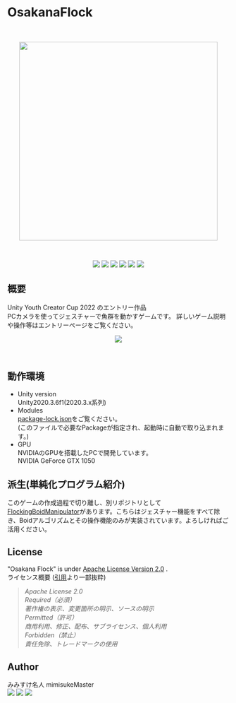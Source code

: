 # OsakanaFlock
<br><p align="center">
<img src="https://user-images.githubusercontent.com/81568941/188664081-43ba3a7b-7be9-4795-883f-4e51d3c2c28a.png" width="450px"></p>
<br><p align="center">
    [<img  src="https://img.shields.io/hexpm/l/plug?color=red&logo=apache">](https://www.apache.org/licenses/) <img src="https://img.shields.io/github/stars/mimisukeMaster/HandPoseBarracuda-Gesture-Boids?logo=github"> [<img src="https://img.shields.io/static/v1?logo=visualstudiocode&label=&message=Open%20in%20Visual%20Studio%20Code&labelColor=2c2c32&color=007acc&logoColor=007acc">](https://open.vscode.dev/mimisukeMaster/HandPoseBarracuda-Gasture-Boids) <img src="https://img.shields.io/badge/build-passing-test.svg?&logo=github"> <img src="https://img.shields.io/badge/build Windows-successed-lightbule.svg?&logo=windows"> <img src="https://img.shields.io/badge/build WebGL-successed-red.svg?&logo=webgl">
    </p>

## 概要
Unity Youth Creator Cup 2022 のエントリー作品<br> 
PCカメラを使ってジェスチャーで魚群を動かすゲームです。
詳しいゲーム説明や操作等はエントリーページをご覧ください。
<br><p align="center">
    [<img src="https://img.shields.io/badge/Unity Youth Creator Cup 2022-Osakana Flock-blue?style=for-the-badge&logo=unity">](https://uycc.unity3d.jp/entry/2022/1545)
</p><br>
 


## 動作環境
- Unity version<br>
Unity2020.3.6f1(2020.3.x系列)
- Modules <br>
[package-lock.json](/Package-lock.json)をご覧ください。<br>
(このファイルで必要なPackageが指定され、起動時に自動で取り込まれます。)
- GPU<br>
NVIDIAのGPUを搭載したPCで開発しています。<br>
NVIDIA GeForce GTX 1050

## 派生(単純化プログラム紹介)
このゲームの作成過程で切り離し、別リポジトリとして[FlockingBoidManipulator](https://github.com/mimisukeMaster/FlockingBoidManipulator)があります。こちらはジェスチャー機能をすべて除き、Boidアルゴリズムとその操作機能のみが実装されています。よろしければご活用ください。

## License
"Osakana Flock" is under [Apache License Version 2.0](https://www.apache.org/licenses/) .<br>
ライセンス概要 ([引用](https://coliss.com/articles/build-websites/operation/work/choose-a-license-by-github.html)より一部抜粋)<br>
> *Apache License 2.0<br>
  Required（必須）<br>
  著作権の表示、変更箇所の明示、ソースの明示<br>
  Permitted（許可）<br>
  商用利用、修正、配布、サブライセンス、個人利用<br>
  Forbidden（禁止）<br>
  責任免除、トレードマークの使用*<br>

## Author
みみすけ名人 mimisukeMaster <br>
[<img src="https://img.shields.io/badge/-Twitter-%231DA1F2.svg?&style=flat-square&logo=twitter&logoColor=white">]( ://twitter.com/mimisukeMaster) [<img src="https://img.shields.io/badge/-ArtStation-artstation.svg?&style=flat-square&logo=artstation&logoColor=blue&color=gray">](https://www.artstation.com/mimisukemaster) [<img src="https://img.shields.io/badge/-Youtube-youtube.svg?&style=flat-square&logo=youtube&logoColor=white&color=red">](https://www.youtube.com/channel/UCWnmp8t4GJzcjBxhtgo9rKQ)

